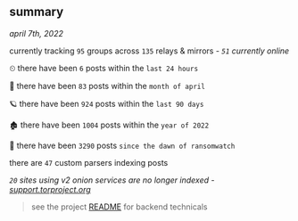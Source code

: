 
## summary
_april 7th, 2022_

currently tracking `95` groups across `135` relays & mirrors - _`51` currently online_

⏲ there have been `6` posts within the `last 24 hours`

🦈 there have been `83` posts within the `month of april`

🪐 there have been `924` posts within the `last 90 days`

🏚 there have been `1004` posts within the `year of 2022`

🦕 there have been `3290` posts `since the dawn of ransomwatch`

there are `47` custom parsers indexing posts

_`20` sites using v2 onion services are no longer indexed - [support.torproject.org](https://support.torproject.org/onionservices/v2-deprecation/)_

> see the project [README](https://github.com/thetanz/ransomwatch#ransomwatch--) for backend technicals
